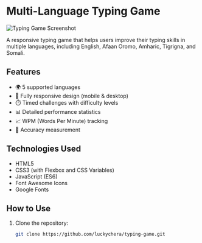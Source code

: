 # Multi-Language Typing Game

![Typing Game Screenshot](./Tuping-Game/Screenshot.jpg)

A responsive typing game that helps users improve their typing skills in multiple languages, including English, Afaan Oromo, Amharic, Tigrigna, and Somali.

## Features

- 🌍 5 supported languages
- 📱 Fully responsive design (mobile & desktop)
- ⏱️ Timed challenges with difficulty levels
- 📊 Detailed performance statistics
- 📈 WPM (Words Per Minute) tracking
- 🎯 Accuracy measurement

## Technologies Used

- HTML5
- CSS3 (with Flexbox and CSS Variables)
- JavaScript (ES6)
- Font Awesome Icons
- Google Fonts

## How to Use

1. Clone the repository:
   ```bash
   git clone https://github.com/luckychera/typing-game.git
